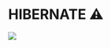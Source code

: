 <h1>HIBERNATE ⚠️</h1>
<img src="https://www.google.com/url?sa=i&url=https%3A%2F%2Fwww.edureka.co%2Fblog%2Fvideos%2Fhibernate-the-ultimate-orm-framework%2F&psig=AOvVaw1nnlPpV2m6W0dpO6xqMCOg&ust=1703318317243000&source=images&cd=vfe&opi=89978449&ved=0CBIQjRxqFwoTCPC57azJooMDFQAAAAAdAAAAABAI">
